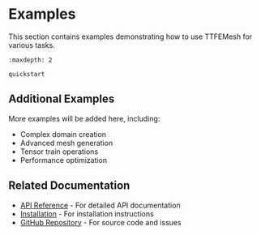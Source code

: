 # Examples

This section contains examples demonstrating how to use TTFEMesh for various tasks.

```{toctree}
:maxdepth: 2

quickstart
```

## Additional Examples

More examples will be added here, including:
- Complex domain creation
- Advanced mesh generation
- Tensor train operations
- Performance optimization

## Related Documentation

- [API Reference](../api/index.md) - For detailed API documentation
- [Installation](../index.md) - For installation instructions
- [GitHub Repository](https://github.com/MazenAli/TT-FEMesh) - For source code and issues 